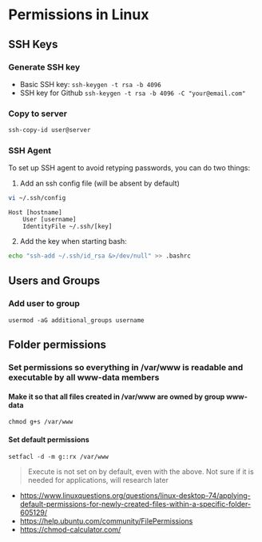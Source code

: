 # Permissions in Linux
## SSH Keys
### Generate SSH key
- Basic SSH key: `ssh-keygen -t rsa -b 4096`
- SSH key for Github `ssh-keygen -t rsa -b 4096 -C "your@email.com"` 

### Copy to server
```bash
ssh-copy-id user@server
``` 

### SSH Agent
To set up SSH agent to avoid retyping passwords, you can do two things:

1. Add an ssh config file (will be absent by default)
```bash 
vi ~/.ssh/config
```
```
Host [hostname]
    User [username]
    IdentityFile ~/.ssh/[key]
```

2. Add the key when starting bash:
```bash
echo "ssh-add ~/.ssh/id_rsa &>/dev/null" >> .bashrc
```

## Users and Groups
### Add user to group
`usermod -aG additional_groups username`

## Folder permissions
### Set permissions so everything in /var/www is readable and executable by all www-data members
#### Make it so that all files created in /var/www are owned by group www-data
`chmod g+s /var/www`

#### Set default permissions
`setfacl -d -m g::rx /var/www`

> Execute is not set on by default, even with the above. Not sure if it is needed for applications, will research later

  * https://www.linuxquestions.org/questions/linux-desktop-74/applying-default-permissions-for-newly-created-files-within-a-specific-folder-605129/
  * https://help.ubuntu.com/community/FilePermissions
  * https://chmod-calculator.com/
